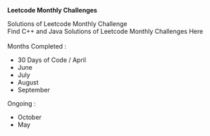 <b>Leetcode Monthly Challenges</b> <br>

Solutions of Leetcode Monthly Challenge <br>
Find C++ and Java Solutions of Leetcode Monthly Challenges Here <br><br>
Months Completed :

  - 30 Days of Code / April
  - June
  - July
  - August
  - September

Ongoing :

  - October
  - May
